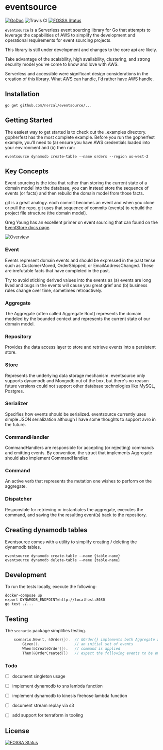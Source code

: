 # eventsource

[![GoDoc](https://godoc.org/github.com/altairsix/eventsource?status.svg)](https://godoc.org/github.com/altairsix/eventsource) ![Travis CI](https://travis-ci.org/altairsix/eventsource.svg?branch=master)[![FOSSA Status](https://app.fossa.io/api/projects/git%2Bgithub.com%2FNerzal%2Feventsource.svg?type=shield)](https://app.fossa.io/projects/git%2Bgithub.com%2FNerzal%2Feventsource?ref=badge_shield)


```eventsource``` is a Serverless event sourcing library for Go that attempts to
leverage the capabilities of AWS to simplify the development and operational
requirements for event sourcing projects.

This library is still under development and changes to the core api are likely.

Take advantage of the scalability, high availability, clustering, and strong
security model you've come to know and love with AWS.

Serverless and accessible were significant design considerations in the creation of this
library.  What AWS can handle, I'd rather have AWS handle.

## Installation

```
go get github.com/nerzal/eventsource/...
```

## Getting Started

The easiest way to get started is to check out the _examples directory.  gopherfest has the
most complete example.  Before you run the gopherfest example, you'll need to (a) ensure you
have AWS credentials loaded into your environment and (b) then run:

```
eventsource dynamodb create-table --name orders --region us-west-2
```

## Key Concepts

Event sourcing is the idea that rather than storing the current state of a domain
model into the database, you can instead store the sequence of events (or facts)
and then rebuild the domain model from those facts.  

git is a great analogy. each commit becomes an event and when you clone or pull
the repo, git uses that sequence of commits (events) to rebuild the project
file structure (the domain model).

Greg Young has an excellent primer on event sourcing that can found on the
[EventStore docs page](http://docs.geteventstore.com/introduction/4.0.0/event-sourcing-basics/).

![Overview](https://s3.amazonaws.com/site-eventsource/Overview.png)

### Event

Events represent domain events and should be expressed in the past tense such as CustomerMoved,
OrderShipped, or EmailAddressChanged.  These are irrefutable facts that have completed in the
past.  

Try to avoid sticking derived values into the events as (a) events are long lived and bugs in the
events will cause you great grief and (b) business rules change over time, sometimes retroactively.

### Aggregate

The Aggregate (often called Aggregate Root) represents the domain modeled by the bounded context
and represents the current state of our domain model.

### Repository

Provides the data access layer to store and retrieve events into a persistent store.

### Store

Represents the underlying data storage mechanism.  eventsource only supports dynamodb and Mongodb out of the
box, but there's no reason future versions could not support other database technologies like
MySQL, Postgres.

### Serializer

Specifies how events should be serialized.  eventsource currently uses simple JSON serialization
although I have some thoughts to support avro in the future.

### CommandHandler

CommandHandlers are responsible for accepting (or rejecting) commands and emitting events.  By
convention, the struct that implements Aggregate should also implement CommandHandler.

### Command

An active verb that represents the mutation one wishes to perform on the aggregate.

### Dispatcher

Responsible for retrieving or instantiates the aggregate, executes the command, and saving the
the resulting event(s) back to the repository.

## Creating dynamodb tables

Eventsource comes with a utility to simplify creating / deleting the dynamodb tables.

```
eventsource dynamodb create-table --name {table-name}
eventsource dynamodb delete-table --name {table-name}
```

## Development

To run the tests locally, execute the following:

```
docker-compose up
export DYNAMODB_ENDPOINT=http://localhost:8080
go test ./...
```

## Testing

The ```scenario``` package simplifies testing.

```go
    scenario.New(t, &Order{}).  // &Order{} implements both Aggregate and CommandHandler
        Given().                // an initial set of events
        When(&CreateOrder{}).   // command is applied
        Then(&OrderCreated{})   // expect the following events to be emitted
```

### Todo

- [ ] document singleton usage
- [ ] implement dynamodb to sns lambda function
- [ ] implement dynamodb to kinesis firehose lambda function
- [ ] document stream replay via s3
- [ ] add support for terraform in tooling


## License
[![FOSSA Status](https://app.fossa.io/api/projects/git%2Bgithub.com%2FNerzal%2Feventsource.svg?type=large)](https://app.fossa.io/projects/git%2Bgithub.com%2FNerzal%2Feventsource?ref=badge_large)